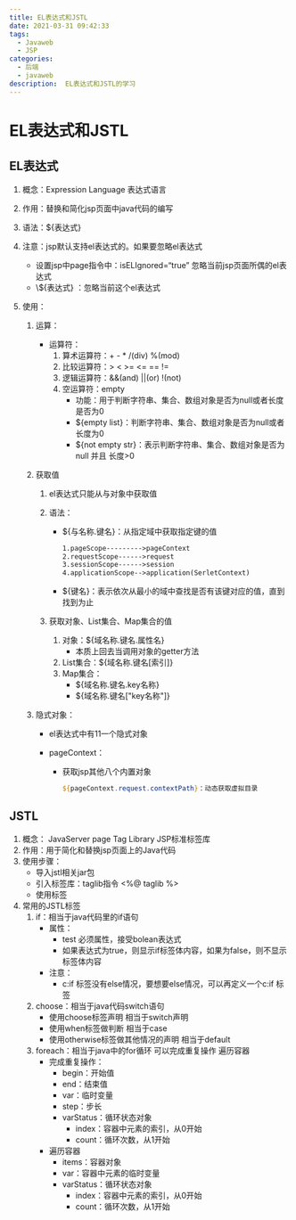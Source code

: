 ```yaml
---
title: EL表达式和JSTL
date: 2021-03-31 09:42:33
tags:
  - Javaweb
  - JSP
categories:
  - 后端
  - javaweb
description:  EL表达式和JSTL的学习
---
```


# EL表达式和JSTL



## EL表达式

1. 概念：Expression Language 表达式语言

2. 作用：替换和简化jsp页面中java代码的编写

3. 语法：${表达式}

4. 注意：jsp默认支持el表达式的。如果要忽略el表达式

    + 设置jsp中page指令中：isELIgnored=“true” 忽略当前jsp页面所偶的el表达式
    + \\${表达式} ：忽略当前这个el表达式

5. 使用：

    1. 运算：

        + 运算符：
            1. 算术运算符：+	-	*	/(div)	%(mod)
            2. 比较运算符：>  <   >=   <=   ==  !=
            3. 逻辑运算符：&&(and)  ||(or)  !(not)
            4. 空运算符：empty
                + 功能：用于判断字符串、集合、数组对象是否为null或者长度是否为0
                + ${empty list}：判断字符串、集合、数组对象是否为null或者长度为0
                + ${not empty str}：表示判断字符串、集合、数组对象是否为null 并且 长度>0

    2. 获取值

        1. el表达式只能从与对象中获取值

        2. 语法：

            + ${与名称.键名}：从指定域中获取指定键的值

                ```jsp
                1.pageScope--------->pageContext
                2.requestScope------>request
                3.sessionScope------>session
                4.applicationScope-->application(SerletContext)
                ```

            + ${键名}：表示依次从最小的域中查找是否有该键对应的值，直到找到为止

        3. 获取对象、List集合、Map集合的值

            1. 对象：${域名称.键名.属性名}
                + 本质上回去当调用对象的getter方法
            2. List集合：${域名称.键名[索引]}
            3. Map集合：
                + ${域名称.键名.key名称}
                + ${域名称.键名["key名称"]}

    3. 隐式对象：

        + el表达式中有11一个隐式对象

        + pageContext：

            + 获取jsp其他八个内置对象

                ```jsp
                ${pageContext.request.contextPath}：动态获取虚拟目录
                ```

                

## JSTL

1. 概念： JavaServer page Tag Library  JSP标准标签库
2. 作用：用于简化和替换jsp页面上的Java代码
3. 使用步骤：
    + 导入jstl相关jar包
    + 引入标签库：taglib指令  <%@ taglib %>
    + 使用标签
4. 常用的JSTL标签
    1. if：相当于java代码里的if语句
        + 属性：
            + test 必须属性，接受bolean表达式
            + 如果表达式为true，则显示if标签体内容，如果为false，则不显示标签体内容
        + 注意：
            + c:if 标签没有else情况，要想要else情况，可以再定义一个c:if 标签
    2. choose：相当于java代码switch语句
        + 使用choose标签声明	相当于switch声明
        + 使用when标签做判断	相当于case
        + 使用otherwise标签做其他情况的声明	相当于default
    3. foreach：相当于java中的for循环  可以完成重复操作  遍历容器
        + 完成重复操作：
            + begin：开始值
            + end：结束值
            + var：临时变量
            + step：步长
            + varStatus：循环状态对象
                + index：容器中元素的索引，从0开始
                + count：循环次数，从1开始
        + 遍历容器
            + items：容器对象
            + var：容器中元素的临时变量
            + varStatus：循环状态对象
                + index：容器中元素的索引，从0开始
                + count：循环次数，从1开始